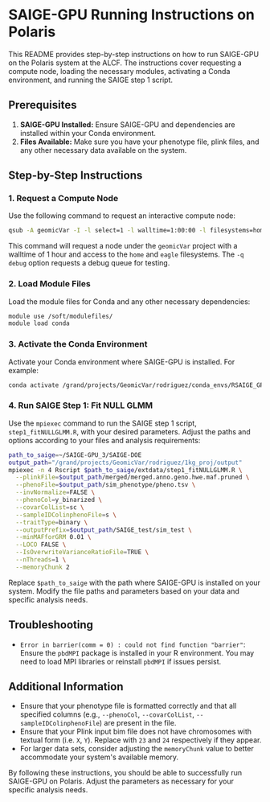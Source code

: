 # SAIGE-GPU Running Instructions on Polaris

This README provides step-by-step instructions on how to run SAIGE-GPU on the Polaris system at the ALCF. The instructions cover requesting a compute node, loading the necessary modules, activating a Conda environment, and running the SAIGE step 1 script.

## Prerequisites

1. **SAIGE-GPU Installed:** Ensure SAIGE-GPU and dependencies are installed within your Conda environment.
2. **Files Available:** Make sure you have your phenotype file, plink files, and any other necessary data available on the system.

## Step-by-Step Instructions

### 1. Request a Compute Node

Use the following command to request an interactive compute node:

```bash
qsub -A geomicVar -I -l select=1 -l walltime=1:00:00 -l filesystems=home:eagle -q debug
```

This command will request a node under the `geomicVar` project with a walltime of 1 hour and access to the `home` and `eagle` filesystems. The `-q debug` option requests a debug queue for testing.

### 2. Load Module Files
Load the module files for Conda and any other necessary dependencies:

```bash
module use /soft/modulefiles/
module load conda
```

### 3. Activate the Conda Environment
Activate your Conda environment where SAIGE-GPU is installed. For example:

```bash
conda activate /grand/projects/GeomicVar/rodriguez/conda_envs/RSAIGE_GPU_V2
```

### 4. Run SAIGE Step 1: Fit NULL GLMM
Use the `mpiexec` command to run the SAIGE step 1 script, `step1_fitNULLGLMM.R`, with your desired parameters. Adjust the paths and options according to your files and analysis requirements:

```bash
path_to_saige=~/SAIGE-GPU_3/SAIGE-DOE
output_path="/grand/projects/GeomicVar/rodriguez/1kg_proj/output"
mpiexec -n 4 Rscript $path_to_saige/extdata/step1_fitNULLGLMM.R \
  --plinkFile=$output_path/merged/merged.anno.geno.hwe.maf.pruned \
  --phenoFile=$output_path/sim_phenotype/pheno.tsv \
  --invNormalize=FALSE \
  --phenoCol=y_binarized \
  --covarColList=sc \
  --sampleIDColinphenoFile=s \
  --traitType=binary \
  --outputPrefix=$output_path/SAIGE_test/sim_test \
  --minMAFforGRM 0.01 \
  --LOCO FALSE \
  --IsOverwriteVarianceRatioFile=TRUE \
  --nThreads=1 \
  --memoryChunk 2
```

Replace `$path_to_saige` with the path where SAIGE-GPU is installed on your system. Modify the file paths and parameters based on your data and specific analysis needs.

## Troubleshooting

- `Error in barrier(comm = 0) : could not find function "barrier"`: Ensure the `pbdMPI` package is installed in your R environment. You may need to load MPI libraries or reinstall `pbdMPI` if issues persist.

## Additional Information

- Ensure that your phenotype file is formatted correctly and that all specified columns (e.g., `--phenoCol`, `--covarColList`, `--sampleIDColinphenoFile`) are present in the file.
- Ensure that your Plink input bim file does not have chromosomes with textual form (i.e. `X`, `Y`). Replace with `23` and `24` respectively if they appear.
- For larger data sets, consider adjusting the `memoryChunk` value to better accommodate your system's available memory.

By following these instructions, you should be able to successfully run SAIGE-GPU on Polaris. Adjust the parameters as necessary for your specific analysis needs.
